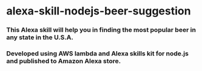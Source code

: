 # alexa-skill-nodejs-beer-suggestion

### This Alexa skill will help you in finding the most popular beer in any state in the U.S.A.
### Developed using AWS lambda and Alexa skills kit for node.js and published to Amazon Alexa store.
